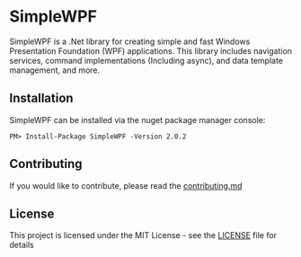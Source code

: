 
# SimpleWPF
SimpleWPF is a .Net library for creating simple and fast Windows Presentation Foundation (WPF) applications. This library includes navigation services, command implementations (Including async), and data template management, and more.

## Installation
SimpleWPF can be installed via the nuget package manager console:

    PM> Install-Package SimpleWPF -Version 2.0.2
    
 ## Contributing
 If you would like to contribute, please read the [contributing.md](https://github.com/Joben28/SimpleWPF/blob/master/docs/contributing.md)
 
## License
This project is licensed under the MIT License - see the  [LICENSE](https://github.com/Joben28/SimpleWPF/blob/master/LICENSE)  file for details
